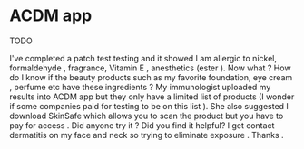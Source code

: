 # ACDM app

TODO

I've completed a patch test testing and it showed I am allergic to nickel, formaldehyde , fragrance, Vitamin E , anesthetics (ester ). Now what ? How do I know if the beauty products such as my favorite foundation, eye cream , perfume etc have these ingredients ? My immunologist uploaded my results into ACDM app but they only have a limited list of products (I wonder if some companies paid for testing to be on this list ). She also suggested I download SkinSafe which allows you to scan the product but you have to pay for access . Did anyone try it ? Did you find it helpful? I get contact dermatitis on my face and neck so trying to eliminate exposure . Thanks .
